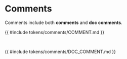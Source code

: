 # Comments

Comments include both **comments** and **doc comments**.

{{ #include tokens/comments/COMMENT.md }}

<br>

{{ #include tokens/comments/DOC_COMMENT.md }}
